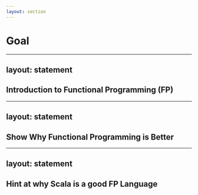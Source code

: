 ```yaml
---
layout: section
---
```


# Goal

---
layout: statement
---
## Introduction to Functional Programming (FP)

---
layout: statement
---
## Show Why Functional Programming is Better

---
layout: statement
---
## Hint at why Scala is a good FP Language